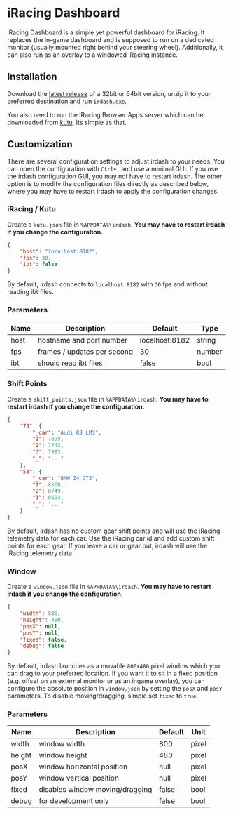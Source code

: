 # iRacing Dashboard

iRacing Dashboard is a simple yet powerful dashboard for iRacing. It replaces the in-game dashboard and is supposed to run on a dedicated monitor (usually mounted right behind your steering wheel). Additionally, it can also run as an overlay to a windowed iRacing instance.

## Installation

Download the [latest release](https://github.com/pminnieur/irdash/releases) of a 32bit or 64bit version, unzip it to your preferred destination and run `irdash.exe`.

You also need to run the iRacing Browser Apps server which can be downloaded from [kutu](http://ir-apps.kutu.ru/). Its simple as that.

## Customization

There are several configuration settings to adjust irdash to your needs. You can open the configuration with `Ctrl+,` and use a minimal
GUI. If you use the irdash configuration GUI, you may not have to restart irdash. The other option is to modify the configuration files directly as described below, where you may have to restart irdash to apply the configuration changes.

### iRacing / Kutu

Create a `kutu.json` file in `%APPDATA%\irdash`. **You may have to restart irdash if you change the configuration.**

``` json
{
    "host": "localhost:8182",
    "fps": 30,
    "ibt": false
}
```

By default, irdash connects to `localhost:8182` with `30` fps and without reading ibt files.

### Parameters

| Name | Description | Default | Type |
| ---- | ----------- | ------- | ---- |
| host | hostname and port number | localhost:8182 | string |
| fps | frames / updates per second | 30 | number |
| ibt | should read ibt files | false | bool |

### Shift Points

Create a `shift_points.json` file in `%APPDATA%\irdash`. **You may have to restart irdash if you change the configuration.**

``` json
{
    "73": {
        "_car": "Audi R8 LMS",
        "1": 7899,
        "2": 7743,
        "3": 7983,
        "_": "..."
    },
    "53": {
        "_car": "BMW Z4 GT3",
        "1": 8568,
        "2": 8749,
        "3": 8694,
        "_": "..."
    }
}
```

By default, irdash has no custom gear shift points and will use the iRacing telemetry data for each car. Use the iRacing car id
and add custom shift points for each gear. If you leave a car or gear out, irdash will use the iRacing telemetry data.

### Window

Create a `window.json` file in `%APPDATA%\irdash`. **You may have to restart irdash if you change the configuration.**

``` json
{
    "width": 800,
    "height": 480,
    "posX": null,
    "posY": null,
    "fixed": false,
    "debug": false
}
```

By default, irdash launches as a movable `800x480` pixel window which you can drag to your preferred location. If you want it to sit in a fixed position (e.g. offset on an external monitor or as an ingame overlay), you can configure the absolute position in `window.json` by setting the `posX` and `posY` parameters. To disable moving/dragging, simple set `fixed` to `true`.

### Parameters

| Name | Description | Default | Unit |
| ---- | ----------- | ------- | ---- |
| width | window width | 800 | pixel |
| height | window height | 480 | pixel |
| posX | window horizontal position | null | pixel |
| posY | window vertical position | null | pixel |
| fixed | disables window moving/dragging | false | bool |
| debug | for development only | false | bool |
